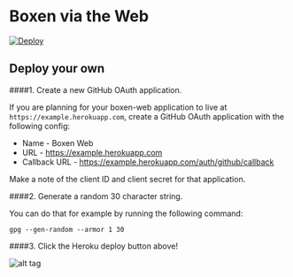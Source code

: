 # Boxen via the Web

[![Deploy](https://www.herokucdn.com/deploy/button.png)](https://heroku.com/deploy)

## Deploy your own

####1. Create a new GitHub OAuth application. 

If you are planning for your boxen-web application to live at `https://example.herokuapp.com`,
create a GitHub OAuth application with the following config:

* Name - Boxen Web
* URL  - https://example.herokuapp.com
* Callback URL - https://example.herokuapp.com/auth/github/callback

Make a note of the client ID and client secret for that application. 

####2. Generate a random 30 character string. 

You can do that for example by running the following command:
```
gpg --gen-random --armor 1 30
```

####3. Click the Heroku deploy button above!

![alt tag](https://raw.github.com/camilleldn/boxen-web/branch/master/heroku-create.gif)
